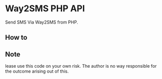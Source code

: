 Way2SMS PHP API
=============

Send SMS Via Way2SMS from PHP. 


How to
-------
<?php 

    include('way2sms-api.php');
    
    sendsmsToMany ( '9000012345' , 'password' , '987654321' , 'Hello World');
    
?>


Note
-------
lease use this code on your own risk. The author is no way responsible for the outcome arising out of this.